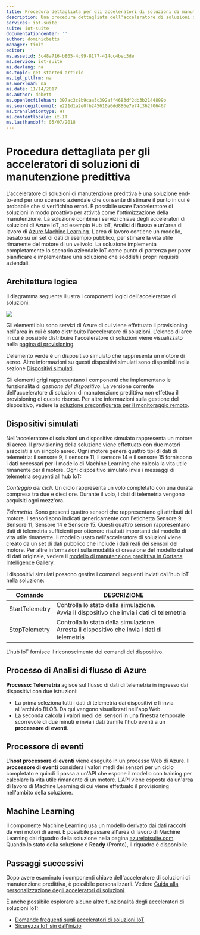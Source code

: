 ```yaml
---
title: Procedura dettagliata per gli acceleratori di soluzioni di manutenzione predittiva - Azure | Microsoft Docs
description: Una procedura dettagliata dell'acceleratore di soluzioni di manutenzione predittiva Azure IoT.
services: iot-suite
suite: iot-suite
documentationcenter: ''
author: dominicbetts
manager: timlt
editor: ''
ms.assetid: 3c48a716-b805-4c99-8177-414cc4bec3de
ms.service: iot-suite
ms.devlang: na
ms.topic: get-started-article
ms.tgt_pltfrm: na
ms.workload: na
ms.date: 11/14/2017
ms.author: dobett
ms.openlocfilehash: 397ac3c8b9caa5c392aff4683df2db3b2144899b
ms.sourcegitcommit: e221d1a2e0fb245610a6dd886e7e74c362f06467
ms.translationtype: HT
ms.contentlocale: it-IT
ms.lasthandoff: 05/07/2018
---
```

# <a name="predictive-maintenance-solution-accelerator-walkthrough"></a>Procedura dettagliata per gli acceleratori di soluzioni di manutenzione predittiva

L'acceleratore di soluzioni di manutenzione predittiva è una soluzione end-to-end per uno scenario aziendale che consente di stimare il punto in cui è probabile che si verifichino errori. È possibile usare l'acceleratore di soluzioni in modo proattivo per attività come l'ottimizzazione della manutenzione. La soluzione combina i servizi chiave degli acceleratori di soluzioni di Azure IoT, ad esempio Hub IoT, Analisi di flusso e un'area di lavoro di [Azure Machine Learning][lnk-machine-learning]. L'area di lavoro contiene un modello, basato su un set di dati di esempio pubblico, per stimare la vita utile rimanente del motore di un velivolo. La soluzione implementa completamente lo scenario aziendale IoT come punto di partenza per poter pianificare e implementare una soluzione che soddisfi i propri requisiti aziendali.

## <a name="logical-architecture"></a>Architettura logica

Il diagramma seguente illustra i componenti logici dell'acceleratore di soluzioni:

![][img-architecture]

Gli elementi blu sono servizi di Azure di cui viene effettuato il provisioning nell'area in cui è stato distribuito l'acceleratore di soluzioni. L'elenco di aree in cui è possibile distribuire l'acceleratore di soluzioni viene visualizzato nella [pagina di provisioning][lnk-azureiotsuite].

L'elemento verde è un dispositivo simulato che rappresenta un motore di aereo. Altre informazioni su questi dispositivi simulati sono disponibili nella sezione [Dispositivi simulati](#simulated-devices).

Gli elementi grigi rappresentano i componenti che implementano le funzionalità di *gestione del dispositivo*. La versione corrente dell'acceleratore di soluzioni di manutenzione predittiva non effettua il provisioning di queste risorse. Per altre informazioni sulla gestione del dispositivo, vedere la [soluzione preconfigurata per il monitoraggio remoto][lnk-remote-monitoring].

## <a name="simulated-devices"></a>Dispositivi simulati

Nell'acceleratore di soluzioni un dispositivo simulato rappresenta un motore di aereo. Il provisioning della soluzione viene effettuato con due motori associati a un singolo aereo. Ogni motore genera quattro tipi di dati di telemetria: il sensore 9, il sensore 11, il sensore 14 e il sensore 15 forniscono i dati necessari per il modello di Machine Learning che calcola la vita utile rimanente per il motore. Ogni dispositivo simulato invia i messaggi di telemetria seguenti all'hub IoT:

*Conteggio dei cicli*. Un ciclo rappresenta un volo completato con una durata compresa tra due e dieci ore. Durante il volo, i dati di telemetria vengono acquisiti ogni mezz'ora.

*Telemetria*. Sono presenti quattro sensori che rappresentano gli attributi del motore. I sensori sono indicati genericamente con l'etichetta Sensore 9, Sensore 11, Sensore 14 e Sensore 15. Questi quattro sensori rappresentano dati di telemetria sufficienti per ottenere risultati importanti dal modello di vita utile rimanente. Il modello usato nell'acceleratore di soluzioni viene creato da un set di dati pubblico che include i dati reali dei sensori del motore. Per altre informazioni sulla modalità di creazione del modello dal set di dati originale, vedere il [modello di manutenzione predittiva in Cortana Intelligence Gallery][lnk-cortana-analytics].

I dispositivi simulati possono gestire i comandi seguenti inviati dall'hub IoT nella soluzione:

| Comando | DESCRIZIONE |
| --- | --- |
| StartTelemetry |Controlla lo stato della simulazione.<br/>Avvia il dispositivo che invia i dati di telemetria |
| StopTelemetry |Controlla lo stato della simulazione.<br/>Arresta il dispositivo che invia i dati di telemetria |

L'hub IoT fornisce il riconoscimento dei comandi del dispositivo.

## <a name="azure-stream-analytics-job"></a>Processo di Analisi di flusso di Azure

**Processo: Telemetria** agisce sul flusso di dati di telemetria in ingresso dai dispositivi con due istruzioni:

* La prima seleziona tutti i dati di telemetria dai dispositivi e li invia all'archivio BLOB. Da qui vengono visualizzati nell'app Web.
* La seconda calcola i valori medi dei sensori in una finestra temporale scorrevole di due minuti e invia i dati tramite l'hub eventi a un **processore di eventi**.

## <a name="event-processor"></a>Processore di eventi
L'**host processore di eventi** viene eseguito in un processo Web di Azure. Il **processore di eventi** considera i valori medi dei sensori per un ciclo completato e quindi li passa a un'API che espone il modello con training per calcolare la vita utile rimanente di un motore. L'API viene esposta da un'area di lavoro di Machine Learning di cui viene effettuato il provisioning nell'ambito della soluzione.

## <a name="machine-learning"></a>Machine Learning
Il componente Machine Learning usa un modello derivato dai dati raccolti da veri motori di aerei. È possibile passare all'area di lavoro di Machine Learning dal riquadro della soluzione nella pagina [azureiotsuite.com][lnk-azureiotsuite]. Quando lo stato della soluzione è **Ready** (Pronto), il riquadro è disponibile.


## <a name="next-steps"></a>Passaggi successivi
Dopo avere esaminato i componenti chiave dell'acceleratore di soluzioni di manutenzione predittiva, è possibile personalizzarli. Vedere [Guida alla personalizzazione degli acceleratori di soluzioni][lnk-customize].

È anche possibile esplorare alcune altre funzionalità degli acceleratori di soluzioni IoT:

* [Domande frequenti sugli acceleratori di soluzioni IoT][lnk-faq]
* [Sicurezza IoT sin dall'inizio][lnk-security-groundup]

[img-architecture]: media/iot-suite-predictive-walkthrough/architecture.png

[lnk-remote-monitoring]: iot-suite-v1-remote-monitoring-sample-walkthrough.md
[lnk-cortana-analytics]: http://gallery.cortanaintelligence.com/Collection/Predictive-Maintenance-Template-3
[lnk-azureiotsuite]: https://www.azureiotsuite.com/
[lnk-customize]: iot-suite-v1-guidance-on-customizing-preconfigured-solutions.md
[lnk-faq]: iot-suite-v1-faq.md
[lnk-security-groundup]: securing-iot-ground-up.md
[lnk-machine-learning]: https://azure.microsoft.com/services/machine-learning/